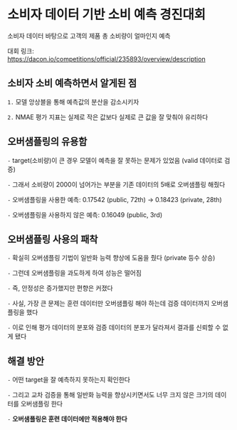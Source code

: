 # 소비자 데이터 기반 소비 예측 경진대회

소비자 데이터 바탕으로 고객의 제품 총 소비량이 얼마인지 예측

대회 링크: https://dacon.io/competitions/official/235893/overview/description

## 소비자 소비 예측하면서 알게된 점

`1.` 모델 앙상블을 통해 예측값의 분산을 감소시키자

`2.` NMAE 평가 지표는 실제로 작은 값보다 실제로 큰 값을 잘 맞춰야 유리하다

## 오버샘플링의 유용함

`-` target(소비량)이 큰 경우 모델이 예측을 잘 못하는 문제가 있었음 (valid 데이터로 검증)

`-` 그래서 소비량이 2000이 넘어가는 부분을 기존 데이터의 5배로 오버샘플링 해줬다

`-` 오버샘플링을 사용한 예측: 0.17542 (public, 72th) $\to$  0.18423 (private, 28th)

`-` 오버샘플링을 사용하지 않은 예측: 0.16049 (public, 3rd)

## 오버샘플링 사용의 패착

`-` 확실히 오버샘플링 기법이 일반화 능력 향상에 도움을 줬다 (private 등수 상승)

`-` 그런데 오버샘플링을 과도하게 하여 성능은 떨어짐

`-` 즉, 안정성은 증가했지만 편향은 커졌다

`-` 사실, 가장 큰 문제는 훈련 데이터만 오버샘플링 해야 하는데 검증 데이터까지 오버샘플링을 했다

`-` 이로 인해 평가 데이터의 분포와 검증 데이터의 분포가 달라져서 결과를 신뢰할 수 없게 됐다

## 해결 방안

`-` 어떤 target을 잘 예측하지 못하는지 확인한다

`-` 그리고 교차 검증을 통해 일반화 능력을 향상시키면서도 너무 크지 않은 크기의 데이터를 오버샘플링 한다

`-` **오버샘플링은 훈련 데이터에만 적용해야 한다**
